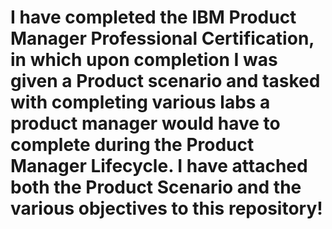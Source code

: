 # I have completed the IBM Product Manager Professional Certification, in which upon completion I was given a Product scenario and tasked with completing various labs a product manager would have to complete during the Product Manager Lifecycle. I have attached both the Product Scenario and the various objectives to this repository!
